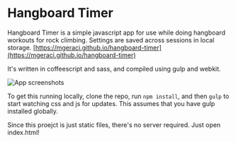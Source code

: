 # Hangboard Timer
Hangboard Timer is a simple javascript app for use while doing hangboard
workouts for rock climbing. Settings are saved across sessions in local storage.
[https://mgeraci.github.io/hangboard-timer](https://mgeraci.github.io/hangboard-timer)

It's written in coffeescript and sass, and compiled using gulp and webkit.

![App screenshots](https://raw.githubusercontent.com/mgeraci/hangboard-timer/master/readme_images/hangboard-timer-img.png)

To get this running locally, clone the repo, run `npm install`, and then `gulp`
to start watching css and js for updates. This assumes that you have gulp
installed globally.

Since this proejct is just static files, there's no server required. Just open
index.html!
